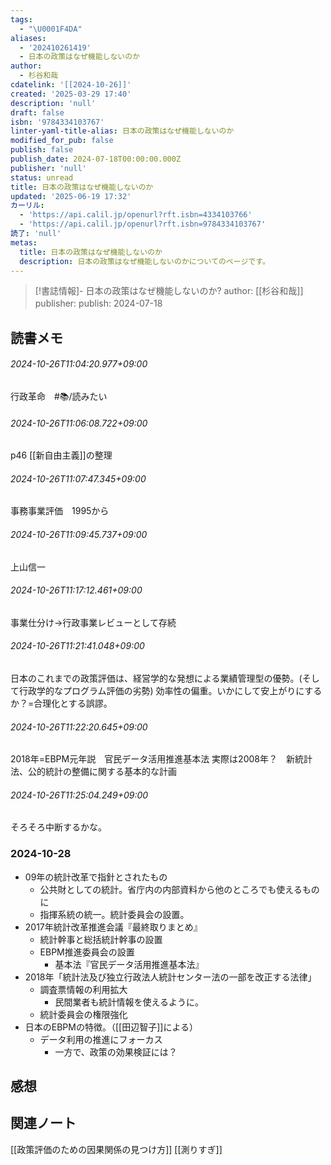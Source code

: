 ```yaml
---
tags:
  - "\U0001F4DA"
aliases:
  - '202410261419'
  - 日本の政策はなぜ機能しないのか
author:
  - 杉谷和哉
cdatelink: '[[2024-10-26]]'
created: '2025-03-29 17:40'
description: 'null'
draft: false
isbn: '9784334103767'
linter-yaml-title-alias: 日本の政策はなぜ機能しないのか
modified_for_pub: false
publish: false
publish_date: 2024-07-18T00:00:00.000Z
publisher: 'null'
status: unread
title: 日本の政策はなぜ機能しないのか
updated: '2025-06-19 17:32'
カーリル:
  - 'https://api.calil.jp/openurl?rft.isbn=4334103766'
  - 'https://api.calil.jp/openurl?rft.isbn=9784334103767'
読了: 'null'
metas:
  title: 日本の政策はなぜ機能しないのか
  description: 日本の政策はなぜ機能しないのかについてのページです。
---
```

> [!書誌情報]-
>  日本の政策はなぜ機能しないのか?
>  author: [[杉谷和哉]]
>  publisher: 
>  publish: 2024-07-18 
　
## 読書メモ
###### 2024-10-26T11:04:20.977+09:00

行政革命　#📚/読みたい

###### 2024-10-26T11:06:08.722+09:00

p46 [[新自由主義]]の整理

###### 2024-10-26T11:07:47.345+09:00

事務事業評価　1995から

###### 2024-10-26T11:09:45.737+09:00

上山信一

###### 2024-10-26T11:17:12.461+09:00

事業仕分け→行政事業レビューとして存続

###### 2024-10-26T11:21:41.048+09:00

日本のこれまでの政策評価は、経営学的な発想による業績管理型の優勢。(そして行政学的なプログラム評価の劣勢)
効率性の偏重。いかにして安上がりにするか？=合理化とする誤謬。

###### 2024-10-26T11:22:20.645+09:00

2018年=EBPM元年説　官民データ活用推進基本法
実際は2008年？　新統計法、公的統計の整備に関する基本的な計画
###### 2024-10-26T11:25:04.249+09:00

そろそろ中断するかな。
### 2024-10-28
- 09年の統計改革で指針とされたもの
	- 公共財としての統計。省庁内の内部資料から他のところでも使えるものに
	- 指揮系統の統一。統計委員会の設置。
- 2017年統計改革推進会議『最終取りまとめ』
	- 統計幹事と総括統計幹事の設置
	- EBPM推進委員会の設置
		- 基本法『官民データ活用推進基本法』
- 2018年「統計法及び独立行政法人統計センター法の一部を改正する法律」
	- 調査票情報の利用拡大
		- 民間業者も統計情報を使えるように。
	- 統計委員会の権限強化
- 日本のEBPMの特徴。（[[田辺智子]]による）
	- データ利用の推進にフォーカス
		- 一方で、政策の効果検証には？

## 感想
## 関連ノート

[[政策評価のための因果関係の見つけ方]]
[[測りすぎ]]
